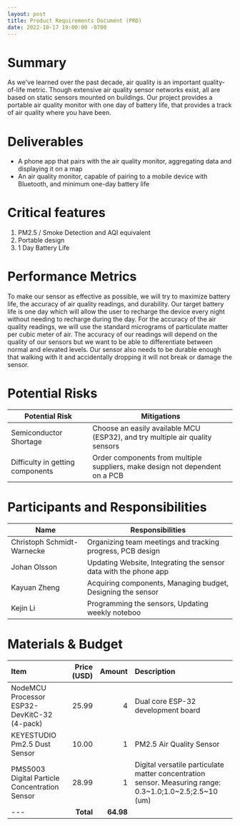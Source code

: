 ```yaml
---
layout: post
title: Product Requirements Document (PRD)
date: 2022-10-17 19:00:00 -0700
---
```

# Summary
As we've learned over the past decade, air quality is an important quality-of-life metric. Though extensive air quality sensor networks exist, all are based on static sensors mounted on buildings. Our project provides a portable air quality monitor with one day of battery life, that provides a track of air quality where you have been.

# Deliverables
* A phone app that pairs with the air quality monitor, aggregating data and displaying it on a map
* An air quality monitor, capable of pairing to a mobile device with Bluetooth, and minimum one-day battery life

# Critical features
1. PM2.5 / Smoke Detection and AQI equivalent
1. Portable design
1. 1 Day Battery Life

# Performance Metrics
To make our sensor as effective as possible, we will try to maximize battery life, the accuracy of air quality readings, and durability.  Our target battery life is one day which will allow the user to recharge the device every night without needing to recharge during the day.  For the accuracy of the air quality readings, we will use the standard micrograms of particulate matter per cubic meter of air.  The accuracy of our readings will depend on the quality of our sensors but we want to be able to differentiate between normal and elevated levels.  Our sensor also needs to be durable enough that walking with it and accidentally dropping it will not break or damage the sensor.

# Potential Risks

| Potential Risk                    | Mitigations             |
| ---                               | ---                |
| Semiconductor Shortage            | Choose an easily available MCU (ESP32), and try multiple air quality sensors | 
| Difficulty in getting components  | Order components from multiple suppliers, make design not dependent on a PCB |

# Participants and Responsibilities

| Name                          | Responsibilities        |
| ---                           | ---                |
| Christoph Schmidt-Warnecke    | Organizing team meetings and tracking progress, PCB design     |
| Johan Olsson                  | Updating Website, Integrating the sensor data with the phone app |
| Kayuan Zheng                  | Acquiring components, Managing budget, Designing the sensor |
| Kejin Li                      | Programming the sensors, Updating weekly noteboo |

# Materials & Budget

| Item                 | Price (USD)     | Amount    | Description            |
| :---                | ---:    | ---:        | :---                |
| NodeMCU Processor ESP32-DevKitC-32 (4-pack) | 25.99 | 4 | Dual core ESP-32 development board |
| KEYESTUDIO Pm2.5 Dust Sensor | 10.00 | 1 | PM2.5 Air Quality Sensor |
| PMS5003 Digital Particle Concentration Sensor | 28.99 | 1 | Digital versatile particulate matter concentration sensor. Measuring range: 0.3~1.0;1.0~2.5;2.5~10 (um) |
| ---| **Total** | **64.98** | | |
